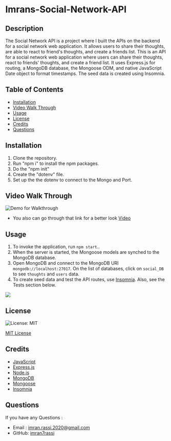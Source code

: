 # Imrans-Social-Network-API

## Description

The Social Network API is a project where I built the APIs on the backend for a social network web application. It allows users to share their thoughts, are able to react to friend's thoughts, and create a friends list. This is an API for a social network web application where users can share their thoughts, react to friends' thoughts, and create a friend list. It uses Express.js for routing, a MongoDB database, the Mongoose ODM, and native JavaScript Date object to format timestamps. The seed data is created using Insomnia.


## Table of Contents
* [Installation](#installation)
* [Video Walk Through](#videowalkthrough)
* [Usage](#usage)
* [License](#license)
* [Credits](#credits)
* [Questions](#questions)

## Installation

1. Clone the repository.
2. Run "npm i" to install the npm packages.
3. Do the "npm init"
4. Create the "dotenv" file.
5. Set up the the dotenv to connect to the Mongo and Port.

## Video Walk Through

![Demo for Walkthrough](./Assets/Tech-blog.gif)



* You also can go through that link for a better look <a href="https://drive.google.com/file/d/1AIw2zAqbCrARnL4jTIEOWHAkxwQ7YW0c/view">Video</a>


## Usage 

1. To invoke the application, run `npm start`..
2. When the server is started, the Mongoose models are synched to the MongoDB database.
3. Open MongoDB and connect to the MongoDB URI `mongodb://localhost:27017`. On the list of databases, click on `social_DB` to see `thoughts` and `users` data.
4. To create seed data and test the API routes, use [Insomnia](https://insomnia.rest/download). Also, see the Tests section below.

![](./Assets/tech-blog-1.jpg)

## License

![License: MIT](https://img.shields.io/github/license/TheInfamousGrim/orm-e-commerce-back-end?color=yellow)

[MIT License](./LICENSE)

## Credits

- [JavaScript](https://developer.mozilla.org/en-US/docs/Web/JavaScript)
- [Express.js](https://expressjs.com/)
- [Node.js](https://nodejs.org/en/)
- [MongoDB](https://www.mongodb.com/)
- [Mongoose](https://mongoosejs.com/)
- [Insomnia](https://insomnia.rest/)


## Questions

If you have any Questions :
  * Email : imran.rassi.2020@gmail.com
  * GitHub: [imran7rassi](https://github.com/imran7rassi)